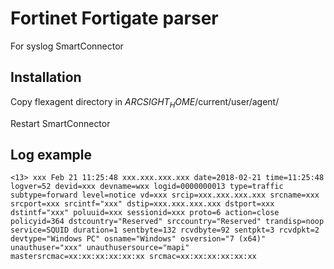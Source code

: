 # Fortinet Fortigate parser
For syslog SmartConnector

## Installation
Copy flexagent directory in $ARCSIGHT_HOME$/current/user/agent/

Restart SmartConnector

## Log example
```
<13> xxx Feb 21 11:25:48 xxx.xxx.xxx.xxx date=2018-02-21 time=11:25:48 logver=52 devid=xxx devname=wxx logid=0000000013 type=traffic subtype=forward level=notice vd=xxx srcip=xxx.xxx.xxx.xxx srcname=xxx srcport=xxx srcintf="xxx" dstip=xxx.xxx.xxx.xxx dstport=xxx dstintf="xxx" poluuid=xxx sessionid=xxx proto=6 action=close policyid=364 dstcountry="Reserved" srccountry="Reserved" trandisp=noop service=SQUID duration=1 sentbyte=132 rcvdbyte=92 sentpkt=3 rcvdpkt=2 devtype="Windows PC" osname="Windows" osversion="7 (x64)" unauthuser="xxx" unauthusersource="mapi" mastersrcmac=xx:xx:xx:xx:xx:xx srcmac=xx:xx:xx:xx:xx:xx
```
